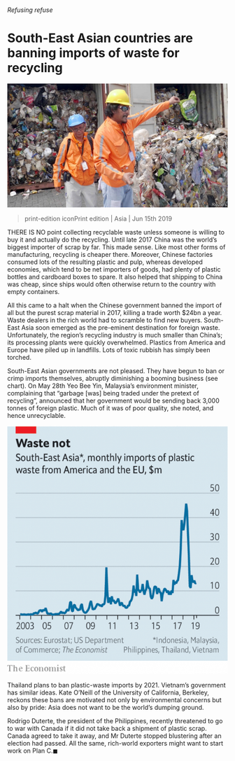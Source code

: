 ###### Refusing refuse

# South-East Asian countries are banning imports of waste for recycling 

![image](images/20190615_asp504.jpg) 

> print-edition iconPrint edition | Asia | Jun 15th 2019 

THERE IS NO point collecting recyclable waste unless someone is willing to buy it and actually do the recycling. Until late 2017 China was the world’s biggest importer of scrap by far. This made sense. Like most other forms of manufacturing, recycling is cheaper there. Moreover, Chinese factories consumed lots of the resulting plastic and pulp, whereas developed economies, which tend to be net importers of goods, had plenty of plastic bottles and cardboard boxes to spare. It also helped that shipping to China was cheap, since ships would often otherwise return to the country with empty containers. 

All this came to a halt when the Chinese government banned the import of all but the purest scrap material in 2017, killing a trade worth $24bn a year. Waste dealers in the rich world had to scramble to find new buyers. South-East Asia soon emerged as the pre-eminent destination for foreign waste. Unfortunately, the region’s recycling industry is much smaller than China’s; its processing plants were quickly overwhelmed. Plastics from America and Europe have piled up in landfills. Lots of toxic rubbish has simply been torched. 

South-East Asian governments are not pleased. They have begun to ban or crimp imports themselves, abruptly diminishing a booming business (see chart). On May 28th Yeo Bee Yin, Malaysia’s environment minister, complaining that “garbage [was] being traded under the pretext of recycling”, announced that her government would be sending back 3,000 tonnes of foreign plastic. Much of it was of poor quality, she noted, and hence unrecyclable. 

![image](images/20190615_ASC255.png) 

Thailand plans to ban plastic-waste imports by 2021. Vietnam’s government has similar ideas. Kate O’Neill of the University of California, Berkeley, reckons these bans are motivated not only by environmental concerns but also by pride: Asia does not want to be the world’s dumping ground. 

Rodrigo Duterte, the president of the Philippines, recently threatened to go to war with Canada if it did not take back a shipment of plastic scrap. Canada agreed to take it away, and Mr Duterte stopped blustering after an election had passed. All the same, rich-world exporters might want to start work on Plan C.◼ 

